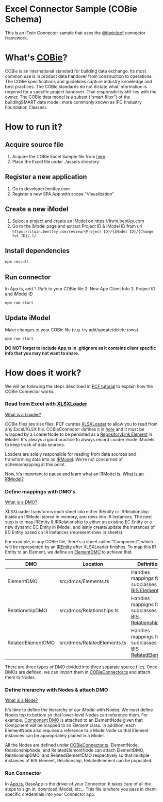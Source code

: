 # Excel Connector Sample (COBie Schema)

This is an iTwin Connector sample that uses the [@itwin/pcf](https://github.com/iTwin/pcf) connector framework.

# What's [COBie](https://en.wikipedia.org/wiki/COBie#:~:text=Construction%20Operations%20Building%20Information%20Exchange,COBie%20was%20designed%20by%20Dr.)?

COBie is an international standard for building data exchange. Its most common use is in product data handover from construction to operations. The COBie specifications and guidelines capture industry knowledge and best practices. The COBie standards do not dictate what information is required for a specific project handover. That responsibility still lies with the owner. The COBie data model is a subset (“smart filter”) of the buildingSMART data model, more commonly known as IFC (Industry Foundation Classes).

# How to run it?


## Acquire source file

1. Acquire the COBie Excel Sample file from [here](https://portal.nibs.org/files/wl/?id=oy5MyBRPiLx7ZmAomBRMgL62o1hi3YLk).
2. Place the Excel file under ./assets directory


## Register a new application

1. Go to developer.bentley.com
2. Register a new SPA App with scope "Visualization"


## Create a new iModel

1. Select a project and create an iModel on https://itwin.bentley.com
2. Go to the iModel page and extract Project ID & iModel ID from url ``` https://itwin.bentley.com/review/{Project ID}/{iModel ID}/{Change Set ID}/-1/ ```

## Install dependencies

```bash
npm install
```

## Run connector

In App.ts, add 1. Path to your COBie file 2. New App Client Info 3. Project ID and iModel ID

```bash
npm run start
```


## Update iModel

Make changes to your COBie file (e.g. try add/update/delete rows)

```bash
npm run start
```

**DO NOT forget to include App.ts in .gitignore as it contains client specific info that you may not want to share.**

# How does it work?

We will be following the steps described in [PCF tutorial](https://github.com/iTwin/pcf/tree/enhance-doc#tutorial) to explain how the COBie Connector works.

### Read from Excel with [XLSXLoader](https://github.com/iTwin/pcf/blob/main/core/src/loaders/XLSXLoader.ts)

[What is a Loader?](https://github.com/iTwin/pcf/tree/enhance-doc#pick-or-extend-aloader)

COBie files are xlsx files. PCF curates [XLSXLoader](https://github.com/iTwin/pcf/blob/main/core/src/loaders/XLSXLoader.ts) to allow you to read from any Excel/XLSX file. COBieConnector defines it in [here](https://github.com/iTwin/connector-samples/blob/d5dd3d2b78b3372f288e99ba4e256d3151dd0f52/cobie-excel-connector/src/COBieConnector.ts#L47) and it must be wrapped by a LoaderNode to be persisted as a [RepositoryLink Element](https://www.itwinjs.org/reference/imodeljs-backend/elements/repositorylink/) in iModel. It's always a good practice to always record Loader inside iModels to keep track of data sources.

Loaders are solely responsible for reading from data sources and transforming data into an [IRModel](https://github.com/iTwin/pcf/tree/enhance-doc#understand-the-irmodel). We're not concerned of schema/mapping at this point.

Now, it's important to pause and learn what an IRModel is. [What is an IRModel?](https://github.com/iTwin/pcf/tree/enhance-doc#understand-the-irmodel)

### Define mappings with DMO's

[What is a DMO?](https://github.com/iTwin/pcf/tree/enhance-doc#define-mappings-with-dynamic-mappingobjects-dmo)

XLSXLoader transforms each sheet into either IREntity or IRRelationship inside an IRModel stored in memory, and rows into IR Instances. The next step is to map IREntity & IRRelationship to either an existing EC Entity or a new dynamic EC Entity in iModel, and lastly create/update the instances of EC Entity based on IR Instances (represent rows in sheets).

For example, in any COBie file, there's a sheet called "Component", which will be represented by an [IREntity](https://github.com/iTwin/pcf/tree/enhance-doc#pcf-constructs) after XLSXLoader finishes. To map this IR Entity to an Element, we define an [ElementDMO](https://github.com/iTwin/connector-samples/blob/d5dd3d2b78b3372f288e99ba4e256d3151dd0f52/cobie-excel-connector/src/dmos/Elements.ts#L27) to achieve that.

| DMO | Location | Definition |
| -   | -        | -          |
| ElementDMO        | src/dmos/Elements.ts | Handles mappings for subclasses of [BIS Element](https://www.itwinjs.org/reference/imodeljs-backend/elements/element/) |
| RelationshipDMO   | src/dmos/Relationships.ts | Handles mappigns for subclasses of [BIS Relationship](https://www.itwinjs.org/reference/imodeljs-backend/relationships/relationship/) |
| RelatedElementDMO | src/dmos/RelatedElements.ts | Handles mappings for subclasses of [BIS RelatedElement](https://www.itwinjs.org/reference/imodeljs-common/entities/relatedelement/) |

There are three types of DMO divided into three separate source files. Once DMOs are defined, we can import them in [COBieConnector.ts](https://github.com/iTwin/connector-samples/blob/d5dd3d2b78b3372f288e99ba4e256d3151dd0f52/cobie-excel-connector/src/COBieConnector.ts#L16) and attach them to Nodes. 


### Define hierarchy with Nodes & attach DMO

[What is a Node?](https://github.com/iTwin/pcf/tree/enhance-doc#sketch-out-imodel-hierarchy-with-nodes-and-attachdmos)

It's time to define the hierarchy of our iModel with Nodes. We must define Nodes top to bottom so that lower-level Nodes can reference them. For example, [Component DMO](https://github.com/iTwin/connector-samples/blob/d5dd3d2b78b3372f288e99ba4e256d3151dd0f52/cobie-excel-connector/src/dmos/Elements.ts#L27) is attached to an ElementNode given that Component will be mapped to an Element class. In addition, each ElementNode also requires a reference to a ModelNode so that Element instances can be appropriately placed in a Model.

All the Nodes are defined under [COBieConnector.ts](https://github.com/iTwin/connector-samples/blob/main/cobie-excel-connector/src/COBieConnector.ts). ElementNode, RelationshipNode, and RelatedElementNode can attach ElementDMO, RelationshipDMO, and RelatedElementDMO respectively so that multiple instances of BIS Element, Relationship, RelatedElement can be populated.

### Run Connector

In [App.ts](https://github.com/iTwin/connector-samples/blob/main/cobie-excel-connector/src/App.ts), BaseApp is the driver of your Connector. It takes care of all the steps to sign in, download iModel, etc... This file is where you pass in client-specific credentials into your Connector app.

<!--
| Node | Definition |
| -    | -          |
| SubjectNode | Represents a Subject Element in iModel |
| ModelNode   | Represents a Model & Partition Element in iModel |
| LoaderNode  | Represents a RepositoryLink Element in iModel |
| ElementNode | Represents a normal Element in iModel |
-->

